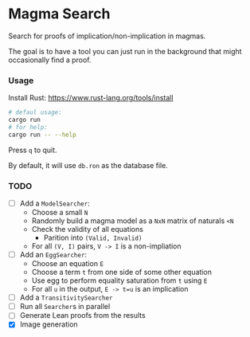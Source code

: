 
# Magma Search

Search for proofs of implication/non-implication in magmas.

The goal is to have a tool you can just run in the background that might occasionally find a proof.

### Usage

Install Rust: https://www.rust-lang.org/tools/install

```bash
# defaul usage:
cargo run
# for help:
cargo run -- --help
```

Press `q` to quit.

By default, it will use `db.ron` as the database file.


### TODO

- [ ] Add a `ModelSearcher`:
  - Choose a small `N`
  - Randomly build a magma model as a `NxN` matrix of naturals `<N`
  - Check the validity of all equations
    - Parition into `(Valid, Invalid)`
  - For all `(V, I)` pairs, `V -> I` is a non-impliation
- [ ] Add an `EggSearcher`:
  - Choose an equation `E`
  - Choose a term `t` from one side of some other equation
  - Use egg to perform equality saturation from `t` using `E`
  - For all `u` in the output, `E -> t=u` is an implication
- [ ] Add a `TransitivitySearcher`
- [ ] Run all `Searcher`s in parallel
- [ ] Generate Lean proofs from the results
- [x] Image generation
